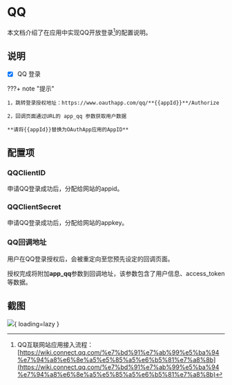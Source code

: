 # QQ

本文档介绍了在应用中实现QQ开放登录[^1]的配置说明。

## 说明

- [x] QQ 登录

???+ note "提示"
    
    1，跳转登录授权地址：https://www.oauthapp.com/qq/**{{appId}}**/Authorize

    2，回调页面通过URL的 app_qq 参数获取用户数据

    **请将{{appId}}替换为OAuthApp应用的AppID**


## 配置项

### QQClientID

申请QQ登录成功后，分配给网站的appid。

### QQClientSecret

申请QQ登录成功后，分配给网站的appkey。

### QQ回调地址

用户在QQ登录授权后，会被重定向至您预先设定的回调页面。

授权完成将附加**app_qq**参数到回调地址，该参数包含了用户信息、access_token等数据。

## 截图

![](https://docs.oauthapp.com/doc_appsetting_qq/1.png){ loading=lazy }


[^1]:QQ互联网站应用接入流程：[https://wiki.connect.qq.com/%e7%bd%91%e7%ab%99%e5%ba%94%e7%94%a8%e6%8e%a5%e5%85%a5%e6%b5%81%e7%a8%8b](https://wiki.connect.qq.com/%e7%bd%91%e7%ab%99%e5%ba%94%e7%94%a8%e6%8e%a5%e5%85%a5%e6%b5%81%e7%a8%8b)